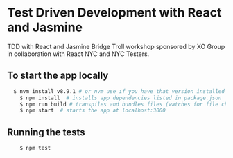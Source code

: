 # Test Driven Development with React and Jasmine

TDD with React and Jasmine Bridge Troll workshop sponsored by XO Group in collaboration with React NYC and NYC Testers.

## To start the app locally

```bash
  $ nvm install v8.9.1 # or nvm use if you have that version installed already
	$ npm install  # installs app dependencies listed in package.json
	$ npm run build # transpiles and bundles files (watches for file changes by default)
	$ npm start  # starts the app at localhost:3000
```

## Running the tests

```bash
	$ npm test
```
